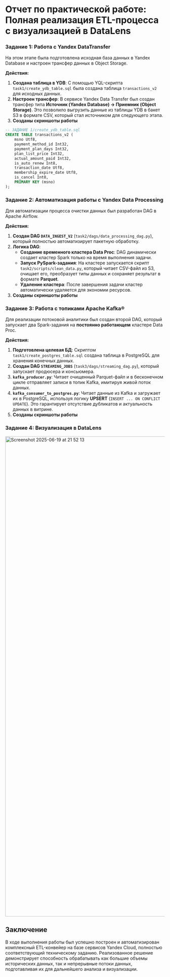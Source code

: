 # Отчет по практической работе: Полная реализация ETL-процесса с визуализацией в DataLens

### Задание 1: Работа с Yandex DataTransfer

На этом этапе была подготовлена исходная база данных в Yandex Database и настроен трансфер данных в Object Storage.

**Действия:**
1.  **Создана таблица в YDB**: С помощью YQL-скрипта `task1/create_ydb_table.sql` была создана таблица `transactions_v2` для исходных данных.
2.  **Настроен трансфер**: В сервисе Yandex Data Transfer был создан трансфер типа **Источник (Yandex Database) -> Приемник (Object Storage)**. Это позволило выгрузить данные из таблицы YDB в бакет S3 в формате CSV, который стал источником для следующего этапа.
3. **Созданы скриншоты работы**

```sql
-- ЗАДАНИЕ 1/create_ydb_table.sql
CREATE TABLE transactions_v2 (
    msno Utf8,
    payment_method_id Int32,
    payment_plan_days Int32,
    plan_list_price Int32,
    actual_amount_paid Int32,
    is_auto_renew Int8,
    transaction_date Utf8,
    membership_expire_date Utf8,
    is_cancel Int8,
    PRIMARY KEY (msno)
); 
```

### Задание 2: Автоматизация работы с Yandex Data Processing

Для автоматизации процесса очистки данных был разработан DAG в Apache Airflow.

**Действия:**
1.  **Создан DAG `DATA_INGEST_V2`** (`task2/dags/data_processing_dag.py`), который полностью автоматизирует пакетную обработку.
2.  **Логика DAG**:
    *   **Создание временного кластера Data Proc**: DAG динамически создает кластер Spark только на время выполнения задачи.
    *   **Запуск PySpark-задания**: На кластере запускается скрипт `task2/scripts/clean_data.py`, который читает CSV-файл из S3, очищает его, преобразует типы данных и сохраняет результат в формате **Parquet**.
    *   **Удаление кластера**: После завершения задачи кластер автоматически удаляется для экономии ресурсов.
3. **Созданы скриншоты работы**

### Задание 3: Работа с топиками Apache Kafka®

Для реализации потоковой аналитики был создан второй DAG, который запускает два Spark-задания на **постоянно работающем** кластере Data Proc.

**Действия:**
1.  **Подготовлена целевая БД**: Скриптом `task1/create_postgres_table.sql` создана таблица в PostgreSQL для хранения конечных данных.
2.  **Создан DAG `STREAMING_JOBS`** (`task3/dags/streaming_dag.py`), который запускает продюсера и консьюмера.
3.  **`kafka_producer.py`**: Читает очищенный Parquet-файл и в бесконечном цикле отправляет записи в топик Kafka, имитируя живой поток данных.
4.  **`kafka_consumer_to_postgres.py`**: Читает данные из Kafka и загружает их в PostgreSQL, используя логику **UPSERT** (`INSERT ... ON CONFLICT UPDATE`). Это гарантирует отсутствие дубликатов и актуальность данных в витрине.
5. **Созданы скриншоты работы**

### Задание 4: Визуализация в DataLens

<img width="1512" alt="Screenshot 2025-06-19 at 21 52 13" src="https://github.com/user-attachments/assets/a1a22b08-4449-4687-a066-3ea5d0fd67b1" />

## Заключение

В ходе выполнения работы был успешно построен и автоматизирован комплексный ETL-конвейер на базе сервисов Yandex Cloud, полностью соответствующий техническому заданию. Реализованное решение демонстрирует способность обрабатывать как большие объемы исторических данных, так и непрерывные потоки данных, подготавливая их для дальнейшего анализа и визуализации. 

